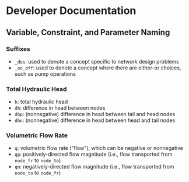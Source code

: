 # Developer Documentation

## Variable, Constraint, and Parameter Naming

### Suffixes
- `_des`: used to denote a concept specific to network design problems
- `_on_off`: used to denote a concept where there are either-or choices, such as pump operations

### Total Hydraulic Head
- `h`: total hydraulic head
- `dh`: difference in head between nodes
- `dhp`: (nonnegative) difference in head between tail and head nodes
- `dhn`: (nonnegative) difference in head between head and tail nodes

### Volumetric Flow Rate
- `q`: volumetric flow rate ("flow"), which can be negative or nonnegative
- `qp`: positively-directed flow magnitude (i.e., flow transported from `node_fr` to `node_to`)
- `qn`: negatively-directed flow magnitude (i.e., flow transported from `node_to` to `node_fr`)
